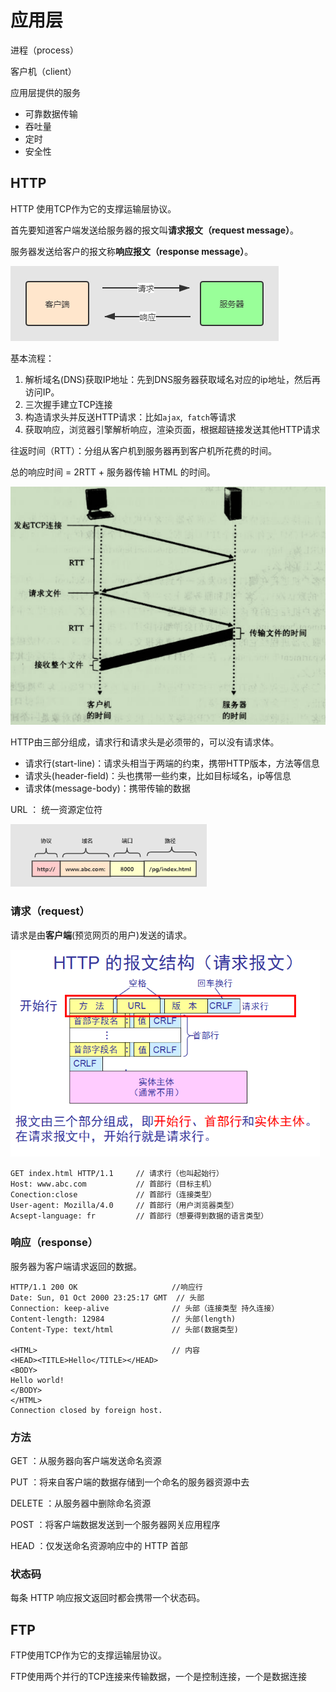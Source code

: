 # 应用层



进程（process）

客户机（client）



应用层提供的服务

- 可靠数据传输
- 吞吐量
- 定时
- 安全性



## HTTP

HTTP 使用TCP作为它的支撑运输层协议。

首先要知道客户端发送给服务器的报文叫**请求报文（request message）**。

服务器发送给客户的报文称**响应报文（response message）**。

![req-res](./img/res-req.png)

基本流程：

1. 解析域名(DNS)获取IP地址：先到DNS服务器获取域名对应的ip地址，然后再访问IP。
2. 三次握手建立TCP连接
3. 构造请求头并反送HTTP请求：比如`ajax`,` fatch`等请求	
4. 获取响应，浏览器引擎解析响应，渲染页面，根据超链接发送其他HTTP请求

往返时间（RTT）：分组从客户机到服务器再到客户机所花费的时间。

总的响应时间 = 2RTT + 服务器传输 HTML 的时间。

![响应时间](./img/http1.png)

HTTP由三部分组成，请求行和请求头是必须带的，可以没有请求体。

- 请求行(start-line)：请求头相当于两端的约束，携带HTTP版本，方法等信息 
- 请求头(header-field)：头也携带一些约束，比如目标域名，ip等信息
- 请求体(message-body)：携带传输的数据



URL ： 统一资源定位符

<img src="./img/url.png" alt="URL" style="zoom:67%;" />

### 请求（request）

请求是由**客户端**(预览网页的用户)发送的请求。

<img src="./img/req.png" alt="req" style="zoom:75%;" />

```
GET index.html HTTP/1.1		// 请求行（也叫起始行）
Host: www.abc.com			// 首部行（目标主机） 
Conection:close				// 首部行（连接类型）
User-agent: Mozilla/4.0		// 首部行（用户浏览器类型）
Acsept-language: fr			// 首部行（想要得到数据的语言类型）
```

### 响应（response）

服务器为客户端请求返回的数据。

```
HTTP/1.1 200 OK  		            //响应行
Date: Sun, 01 Oct 2000 23:25:17 GMT  // 头部
Connection: keep-alive    			// 头部（连接类型 持久连接）
Content-length: 12984				// 头部(length) 
Content-Type: text/html				// 头部(数据类型)

<HTML> 								// 内容
<HEAD><TITLE>Hello</TITLE></HEAD> 
<BODY>
Hello world!
</BODY> 
</HTML> 
Connection closed by foreign host.
```



### 方法



GET ：从服务器向客户端发送命名资源 

PUT ：将来自客户端的数据存储到一个命名的服务器资源中去 

DELETE ：从服务器中删除命名资源 

POST ：将客户端数据发送到一个服务器网关应用程序 

HEAD ：仅发送命名资源响应中的 HTTP 首部



### 状态码

每条 HTTP 响应报文返回时都会携带一个状态码。





## FTP

FTP使用TCP作为它的支撑运输层协议。

FTP使用两个并行的TCP连接来传输数据，一个是控制连接，一个是数据连接